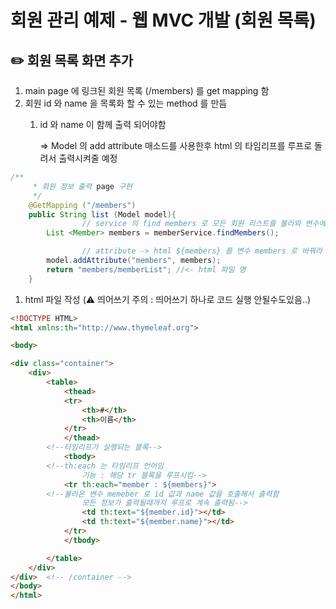 # 회원 관리 예제 - 웹 MVC 개발 (회원 목록)

## ✏️ 회원 목록 화면 추가

1. main page 에 링크된 회원 목록 (/members) 를 get mapping 함
2. 회원 id 와 name 을 목록화 할 수 있는 method 를 만듬
    1. id 와 name 이 함께 출력 되어야함
        
        ⇒ Model 의 add attribute 매소드를 사용한후 html 의 타임리프를 루프로 돌려서 출력시켜줄 예정
        

```java
/**
     * 회원 정보 출력 page 구현
     */
    @GetMapping ("/members")
    public String list (Model model){
				// service 의 find members 로 모든 회원 리스트를 불러와 변수에 담아줌
        List <Member> members = memberService.findMembers();

				// attribute -> html ${members} 를 변수 members 로 바꿔라
        model.addAttribute("members", members);
        return "members/memberList"; //<- html 파일 명
    }
```

1. html 파일 작성 (⚠️ 띄어쓰기 주의 : 띄어쓰기 하나로 코드 실행 안될수도있음..)

```html
<!DOCTYPE HTML>
<html xmlns:th="http://www.thymeleaf.org">

<body>

<div class="container">
    <div>
        <table>
            <thead>
            <tr>
                <th>#</th>
                <th>이름</th>
            </tr>
            </thead>
		<!--타임리프가 실행되는 블록-->
            <tbody>
		<!--th:each 는 타임리프 언어임
				기능 : 해당 tr 블록을 루프시킴-->
            <tr th:each="member : ${members}">
		<!--불러온 변수 memeber 로 id 값과 name 값을 호출해서 출력함
				모든 정보가 출력될때까지 루프로 계속 출력됨-->
                <td th:text="${member.id}"></td>
                <td th:text="${member.name}"></td>
            </tr>
            </tbody>

        </table>
    </div>
</div>  <!-- /container -->
</body>
</html>
```
